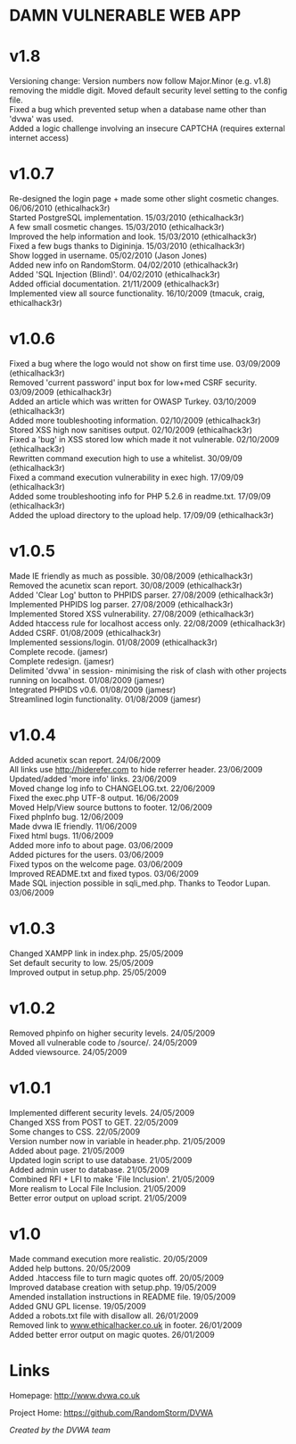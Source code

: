 DAMN VULNERABLE WEB APP
=======================

v1.8
======

Versioning change: Version numbers now follow Major.Minor (e.g. v1.8) removing the middle digit.
Moved default security level setting to the config file.  
Fixed a bug which prevented setup when a database name other than 'dvwa' was used.  
Added a logic challenge involving an insecure CAPTCHA (requires external internet access)

v1.0.7
======

Re-designed the login page + made some other slight cosmetic changes. 06/06/2010 (ethicalhack3r)  
Started PostgreSQL implementation. 15/03/2010 (ethicalhack3r)  
A few small cosmetic changes. 15/03/2010 (ethicalhack3r)  
Improved the help information and look. 15/03/2010 (ethicalhack3r)  
Fixed a few bugs thanks to Digininja. 15/03/2010 (ethicalhack3r)  
Show logged in username. 05/02/2010 (Jason Jones)  
Added new info on RandomStorm. 04/02/2010 (ethicalhack3r)  
Added 'SQL Injection (Blind)'. 04/02/2010 (ethicalhack3r)  
Added official documentation. 21/11/2009 (ethicalhack3r)  
Implemented view all source functionality. 16/10/2009 (tmacuk, craig, ethicalhack3r)  

v1.0.6
======

Fixed a bug where the logo would not show on first time use. 03/09/2009 (ethicalhack3r)  
Removed 'current password' input box for low+med CSRF security. 03/09/2009 (ethicalhack3r)  
Added an article which was written for OWASP Turkey. 03/10/2009 (ethicalhack3r)  
Added more toubleshooting information. 02/10/2009 (ethicalhack3r)  
Stored XSS high now sanitises output. 02/10/2009 (ethicalhack3r)  
Fixed a 'bug' in XSS stored low which made it not vulnerable. 02/10/2009 (ethicalhack3r)  
Rewritten command execution high to use a whitelist. 30/09/09 (ethicalhack3r)  
Fixed a command execution vulnerability in exec high. 17/09/09 (ethicalhack3r)  
Added some troubleshooting info for PHP 5.2.6 in readme.txt. 17/09/09 (ethicalhack3r)  
Added the upload directory to the upload help. 17/09/09 (ethicalhack3r)  

v1.0.5
======

Made IE friendly as much as possible. 30/08/2009 (ethicalhack3r)  
Removed the acunetix scan report. 30/08/2009 (ethicalhack3r)  
Added 'Clear Log' button to PHPIDS parser. 27/08/2009 (ethicalhack3r)  
Implemented PHPIDS log parser. 27/08/2009 (ethicalhack3r)  
Implemented Stored XSS vulnerability. 27/08/2009 (ethicalhack3r)  
Added htaccess rule for localhost access only. 22/08/2009 (ethicalhack3r)  
Added CSRF. 01/08/2009 (ethicalhack3r)  
Implemented sessions/login. 01/08/2009 (ethicalhack3r)  
Complete recode. (jamesr)  
Complete redesign. (jamesr)  
Delimited 'dvwa' in session- minimising the risk of clash with other projects running on localhost. 01/08/2009 (jamesr)  
Integrated PHPIDS v0.6. 01/08/2009 (jamesr)  
Streamlined login functionality. 01/08/2009 (jamesr)

v1.0.4
======

Added acunetix scan report. 24/06/2009  
All links use http://hiderefer.com to hide referrer header. 23/06/2009  
Updated/added 'more info' links. 23/06/2009  
Moved change log info to CHANGELOG.txt. 22/06/2009  
Fixed the exec.php UTF-8 output. 16/06/2009  
Moved Help/View source buttons to footer. 12/06/2009  
Fixed phpInfo bug. 12/06/2009  
Made dvwa IE friendly. 11/06/2009  
Fixed html bugs. 11/06/2009  
Added more info to about page. 03/06/2009  
Added pictures for the users. 03/06/2009  
Fixed typos on the welcome page. 03/06/2009  
Improved README.txt and fixed typos. 03/06/2009  
Made SQL injection possible in sqli_med.php. Thanks to Teodor Lupan. 03/06/2009  

v1.0.3
======

Changed XAMPP link in index.php. 25/05/2009  
Set default security to low. 25/05/2009  
Improved output in setup.php. 25/05/2009  

v1.0.2
======

Removed phpinfo on higher security levels. 24/05/2009  
Moved all vulnerable code to /source/. 24/05/2009  
Added viewsource. 24/05/2009  

v1.0.1
======

Implemented different security levels. 24/05/2009  
Changed XSS from POST to GET. 22/05/2009  
Some changes to CSS. 22/05/2009  
Version number now in variable in header.php. 21/05/2009  
Added about page. 21/05/2009  
Updated login script to use database. 21/05/2009  
Added admin user to database. 21/05/2009  
Combined RFI + LFI to make 'File Inclusion'. 21/05/2009  
More realism to Local File Inclusion. 21/05/2009  
Better error output on upload script. 21/05/2009  

v1.0
====

Made command execution more realistic. 20/05/2009  
Added help buttons. 20/05/2009  
Added .htaccess file to turn magic quotes off. 20/05/2009  
Improved database creation with setup.php. 19/05/2009  
Amended installation instructions in README file. 19/05/2009  
Added GNU GPL license. 19/05/2009  
Added a robots.txt file with disallow all. 26/01/2009  
Removed link to www.ethicalhacker.co.uk in footer. 26/01/2009  
Added better error output on magic quotes. 26/01/2009  


Links
=====

Homepage: http://www.dvwa.co.uk

Project Home: https://github.com/RandomStorm/DVWA

*Created by the DVWA team*
